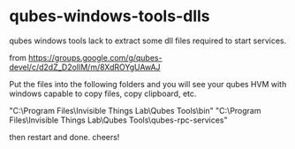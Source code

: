 # qubes-windows-tools-dlls
qubes windows tools lack to extract some dll files required to start services.

from https://groups.google.com/g/qubes-devel/c/d2dZ_D2oIlM/m/8XdROYgUAwAJ

Put the files into the following folders and you will see your qubes HVM with windows capable to copy files, copy clipboard, etc.

"C:\Program Files\Invisible Things Lab\Qubes Tools\bin"
"C:\Program Files\Invisible Things Lab\Qubes Tools\qubes-rpc-services"

then restart and done.
cheers!
